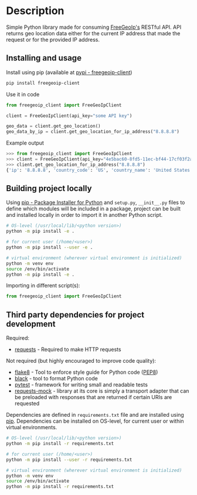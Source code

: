 # Description

Simple Python library made for consuming [FreeGeoIp's](https://freegeoip.app/) RESTful API. API returns geo location data either for
the current IP address that made the request or for the provided IP address.

## Installing and usage

Install using pip (available at [pypi - freegeoip-client](https://pypi.org/project/freegeoip-client/))

```bash
pip install freegeoip-client
```

Use it in code

```python
from freegeoip_client import FreeGeoIpClient

client = FreeGeoIpClient(api_key="some API key")

geo_data = client.get_geo_location()
geo_data_by_ip = client.get_geo_location_for_ip_address("8.8.8.8")
```

Example output

```python
>>> from freegeoip_client import FreeGeoIpClient
>>> client = FreeGeoIpClient(api_key="4e5bac60-8fd5-11ec-bf44-17cf03f2ab06")
>>> client.get_geo_location_for_ip_address("8.8.8.8")
{'ip': '8.8.8.8', 'country_code': 'US', 'country_name': 'United States', 'region_code': '', 'region_name': '', 'city': '', 'zip_code': '', 'time_zone': 'America/Chicago', 'latitude': 37.751, 'longitude': -97.822, 'metro_code': 0}
```

## Building project locally

Using [pip - Package Installer for Python](https://pip.pypa.io/en/stable/) and `setup.py`, `__init__.py` files to define which modules will be included in a package, project can be built and installed locally in order to import it in another Python script.

```bash
# OS-level (/usr/local/lib/<python version>)
python -m pip install -e .

# for current user (/home/<user>)
python -m pip install --user -e .

# virtual environment (wherever virtual environment is initialized)
python -m venv env
source /env/bin/activate
python -m pip install -e .
```

Importing in different script(s):

```python
from freegeoip_client import FreeGeoIpClient
```

## Third party dependencies for project development

Required:

- [requests](https://docs.python-requests.org/en/latest/) - Required to make HTTP requests

Not required (but highly encouraged to improve code quality):

- [flake8](https://flake8.pycqa.org/en/latest/) - Tool to enforce style guide for Python code ([PEP8](https://www.python.org/dev/peps/pep-0008/))
- [black](https://github.com/psf/black) - tool to format Python code
- [pytest](https://docs.pytest.org/en/7.0.x/) - framework for writing small and readable tests
- [requests-mock](https://requests-mock.readthedocs.io/en/latest/overview.html) - library at its core is simply a transport adapter that can be preloaded with responses that are returned if certain URIs are requested

Dependencies are defined in `requirements.txt` file and are installed using [pip](https://pip.pypa.io/en/stable/). Dependencies can be installed on OS-level, for current user or within virtual environments.

```bash
# OS-level (/usr/local/lib/<python version>)
python -m pip install -r requirements.txt

# for current user (/home/<user>)
python -m pip install --user -r requirements.txt

# virtual environment (wherever virtual environment is initialized)
python -m venv env
source /env/bin/activate
python -m pip install -r requirements.txt
```
